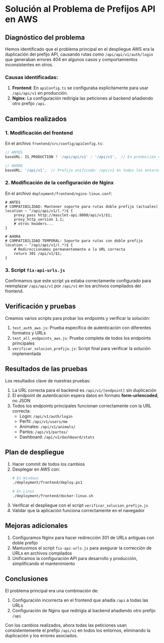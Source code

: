 # Solución al Problema de Prefijos API en AWS

## Diagnóstico del problema

Hemos identificado que el problema principal en el despliegue AWS era la duplicación del prefijo API, causando rutas como `/api/api/v1/auth/login` que generaban errores 404 en algunos casos y comportamientos inconsistentes en otros.

### Causas identificadas:

1. **Frontend**: En `apiConfig.ts` se configuraba explícitamente para usar `/api/api/v1` en producción.
2. **Nginx**: La configuración redirigía las peticiones al backend añadiendo otro prefijo `/api`.

## Cambios realizados

### 1. Modificación del frontend

En el archivo `frontend/src/config/apiConfig.ts`:

```typescript
// ANTES
baseURL: IS_PRODUCTION ? '/api/api/v1' : '/api/v1',  // En producción usa la ruta duplicada detectada

// AHORA
baseURL: '/api/v1',  // Prefijo unificado: /api/v1 en todos los entornos
```

### 2. Modificación de la configuración de Nginx

En el archivo `deployment/frontend/nginx-linux.conf`:

```nginx
# ANTES
# COMPATIBILIDAD: Mantener soporte para rutas doble prefijo (actuales)
location ~ ^/api/api/v1/(.*)$ {
    proxy_pass http://masclet-api:8000/api/v1/$1;
    proxy_http_version 1.1;
    # otros headers...
}

# AHORA
# COMPATIBILIDAD TEMPORAL: Soporte para rutas con doble prefijo 
location ~ ^/api/api/v1/(.*)$ {
    # Redireccionamos permanentemente a la URL correcta
    return 301 /api/v1/$1;
}
```

### 3. Script `fix-api-urls.js` 

Confirmamos que este script ya estaba correctamente configurado para reemplazar `/api/api/v1` por `/api/v1` en los archivos compilados del frontend.

## Verificación y pruebas

Creamos varios scripts para probar los endpoints y verificar la solución:

1. `test_auth_aws.js`: Prueba específica de autenticación con diferentes formatos y URLs
2. `test_all_endpoints_aws.js`: Prueba completa de todos los endpoints principales
3. `verificar_solucion_prefijo.js`: Script final para verificar la solución implementada

## Resultados de las pruebas

Los resultados clave de nuestras pruebas:

1. La URL correcta para el backend es `/api/v1/[endpoint]` sin duplicación
2. El endpoint de autenticación espera datos en formato **form-urlencoded**, no JSON
3. Todos los endpoints principales funcionan correctamente con la URL correcta:
   - Login: `/api/v1/auth/login`
   - Perfil: `/api/v1/users/me`
   - Animales: `/api/v1/animals/`
   - Partos: `/api/v1/partos/`
   - Dashboard: `/api/v1/dashboard/stats`

## Plan de despliegue

1. Hacer commit de todos los cambios
2. Desplegar en AWS con:
   ```bash
   # En Windows
   ./deployment/frontend/deploy.ps1
   
   # En Linux
   ./deployment/frontend/docker-linux.sh
   ```
3. Verificar el despliegue con el script `verificar_solucion_prefijo.js`
4. Validar que la aplicación funciona correctamente en el navegador

## Mejoras adicionales

1. Configuramos Nginx para hacer redirección 301 de URLs antiguas con doble prefijo
2. Mantuvimos el script `fix-api-urls.js` para asegurar la corrección de URLs en archivos compilados
3. Unificamos la configuración API para desarrollo y producción, simplificando el mantenimiento

## Conclusiones

El problema principal era una combinación de:
1. Configuración incorrecta en el frontend que añadía `/api` a todas las URLs
2. Configuración de Nginx que redirigía al backend añadiendo otro prefijo `/api`

Con los cambios realizados, ahora todas las peticiones usan consistentemente el prefijo `/api/v1` en todos los entornos, eliminando la duplicación y los errores asociados.
